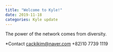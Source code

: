```yaml
---
title: "Welcome to Kyle!"
date: 2019-11-18
categories: Kyle update
---
```


The power of the network comes from diversity.

*Contact
cackikim@naver.com
+82)10 7739 1119
